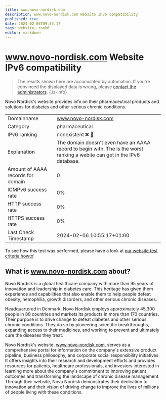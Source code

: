 ```yaml
---
title: www.novo-nordisk.com
description: www.novo-nordisk.com Website IPv6 compatibility
published: true
date: 2024-02-06T09:55:17
tags: website, rank6
editor: markdown
---
```


# www.novo-nordisk.com Website IPv6 compatibility

> The results shown here are accumulated by automation. If you're convinced the displayed data is wrong, please [contact the administrators](/howto/chat). 
{.is-info}

Novo Nordisk's website provides info on their pharmaceutical products and solutions for diabetes and other serious chronic conditions.


|   |   |
| - | - |
| Domainname | www.novo-nordisk.com
| Category | pharmaceutical |
| IPv6 ranking | nonexistent :x: [🔗](/howto/ranking) |
| Explanation | The domain doesn't even have an AAAA record to begin with. The is the worst ranking a webite can get in the IPv6 database. |
| Amount of AAAA records for domain | 0 |
| ICMPv6 success rate | 0%|
| HTTP success rate | 0% |
| HTTPS success rate | 0% |
| Last Check Timestamp | 2024-02-06 10:55:17+01:00 |

To see how this test was performed, please have a look at [our website test criteria howto](/howto/testcriteria/website)!


## What is www.novo-nordisk.com about?
Novo Nordisk is a global healthcare company with more than 95 years of innovation and leadership in diabetes care. This heritage has given them experience and capabilities that also enable them to help people defeat obesity, hemophilia, growth disorders, and other serious chronic diseases.

Headquartered in Denmark, Novo Nordisk employs approximately 45,300 people in 80 countries and markets its products in more than 170 countries. Their purpose is to drive change to defeat diabetes and other serious chronic conditions. They do so by pioneering scientific breakthroughs, expanding access to their medicines, and working to prevent and ultimately cure the diseases they treat.

Novo Nordisk's website, www.novo-nordisk.com, serves as a comprehensive portal for information on the company's extensive product pipeline, business philosophy, and corporate social responsibility initiatives. It offers insights into their research and development efforts and provides resources for patients, healthcare professionals, and investors interested in learning more about the company's commitment to improving patient outcomes and transforming the landscape of chronic disease management. Through their website, Novo Nordisk demonstrates their dedication to innovation and their vision of driving change to improve the lives of millions of people living with these conditions.


